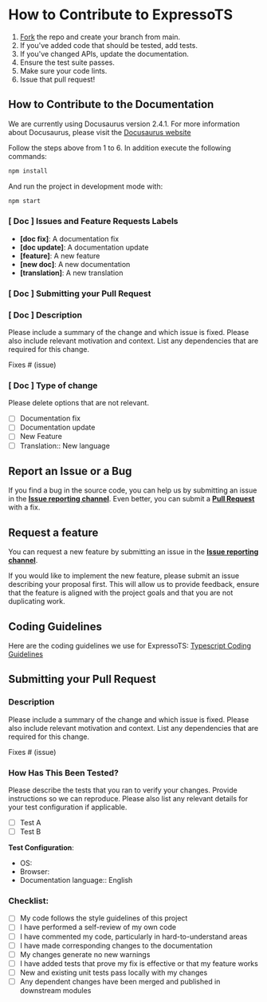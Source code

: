 # How to Contribute to ExpressoTS

1. [Fork](https://github.com/expressots/expressots/fork) the repo and create your branch from main.
2. If you've added code that should be tested, add tests.
3. If you've changed APIs, update the documentation.
4. Ensure the test suite passes.
5. Make sure your code lints.
6. Issue that pull request!

## How to Contribute to the Documentation

We are currently using Docusaurus version 2.4.1. For more information about Docusaurus, please visit the [Docusaurus website](https://docusaurus.io/docs)

Follow the steps above from 1 to 6. In addition execute the following commands:

```bash
npm install
```

And run the project in development mode with:

```bash
npm start
```

### [ Doc ] Issues and Feature Requests Labels

- **[doc fix]**: A documentation fix
- **[doc update]**: A documentation update
- **[feature]**: A new feature
- **[new doc]**: A new documentation
- **[translation]**: A new translation

### [ Doc ] Submitting your Pull Request

### [ Doc ] Description

Please include a summary of the change and which issue is fixed. Please also include relevant motivation and context. List any dependencies that are required for this change.

Fixes # (issue)

### [ Doc ] Type of change

Please delete options that are not relevant.

- [ ] Documentation fix
- [ ] Documentation update
- [ ] New Feature
- [ ] Translation:: New language

## Report an Issue or a Bug

If you find a bug in the source code, you can help us by submitting an issue in the **[Issue reporting channel](https://github.com/expressots/expressots/issues)**. Even better, you can submit a **[Pull Request](https://github.com/expressots/expressots/pulls)** with a fix.

## Request a feature

You can request a new feature by submitting an issue in the **[Issue reporting channel](https://github.com/expressots/expressots/issues)**.

If you would like to implement the new feature, please submit an issue describing your proposal first. This will allow us to provide feedback, ensure that the feature is aligned with the project goals and that you are not duplicating work.

## Coding Guidelines

Here are the coding guidelines we use for ExpressoTS: [Typescript Coding Guidelines](https://github.com/rsaz/TypescriptCodingGuidelines/blob/main/TypeScriptCodingGuidelines.md)

## Submitting your Pull Request

### Description

Please include a summary of the change and which issue is fixed. Please also include relevant motivation and context. List any dependencies that are required for this change.

Fixes # (issue)

### How Has This Been Tested?

Please describe the tests that you ran to verify your changes. Provide instructions so we can reproduce. Please also list any relevant details for your test configuration if applicable.

- [ ] Test A
- [ ] Test B

**Test Configuration**:

- OS:
- Browser:
- Documentation language:: English

### Checklist:

- [ ] My code follows the style guidelines of this project
- [ ] I have performed a self-review of my own code
- [ ] I have commented my code, particularly in hard-to-understand areas
- [ ] I have made corresponding changes to the documentation
- [ ] My changes generate no new warnings
- [ ] I have added tests that prove my fix is effective or that my feature works
- [ ] New and existing unit tests pass locally with my changes
- [ ] Any dependent changes have been merged and published in downstream modules
